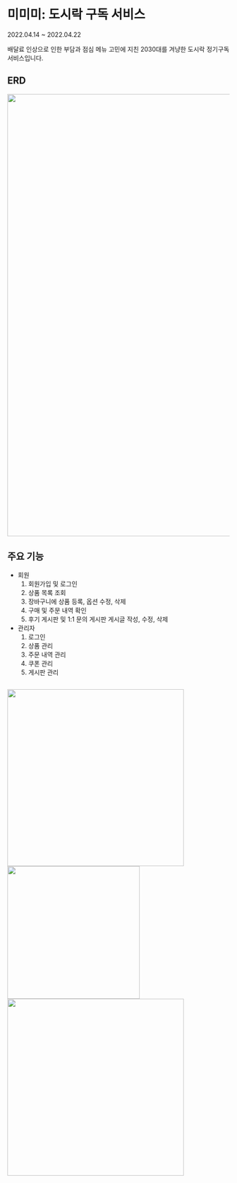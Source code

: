 # 미미미: 도시락 구독 서비스

2022.04.14 ~ 2022.04.22

배달료 인상으로 인한 부담과 점심 메뉴 고민에 지친 2030대를 겨냥한 도시락 정기구독 서비스입니다.

## ERD

<img src="https://user-images.githubusercontent.com/71698417/169643027-9fb5d9d7-3fa2-4992-bb98-43a340b2b7a5.png" width="1000">


## 주요 기능

- 회원
    1. 회원가입 및 로그인
    2. 상품 목록 조회
    3. 장바구니에 상품 등록, 옵션 수정, 삭제
    4. 구매 및 주문 내역 확인
    5. 후기 게시판 및 1:1 문의 게시판 게시글 작성, 수정, 삭제
- 관리자
    1. 로그인
    2. 상품 관리
    3. 주문 내역 관리
    4. 쿠폰 관리
    5. 게시판 관리

##
<img src="https://user-images.githubusercontent.com/71698417/169724748-d19ba7d0-fabb-4cfc-ba21-56eb5bb84d75.png" width="400"> <img src="https://user-images.githubusercontent.com/71698417/169725080-cad8dd79-b5a7-4488-879a-9225fe693bc9.png" width="300"> <img src="https://user-images.githubusercontent.com/71698417/169725126-f4564d82-236f-450a-84f1-00a933f774da.png" width="400">
